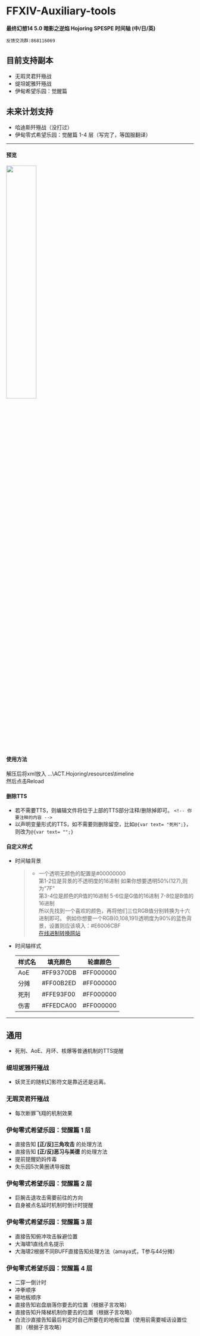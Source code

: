 ﻿# FFXIV-Auxiliary-tools
**最终幻想14 5.0 暗影之逆焰 Hojoring SPESPE 时间轴 (中/日/英)**

    反馈交流群:868116069
## 目前支持副本
- 无瑕灵君歼殛战
- 缇坦妮雅歼殛战
- 伊甸希望乐园：觉醒篇
## 未来计划支持
- 哈迪斯歼殛战（没打过）
- 伊甸零式希望乐园：觉醒篇 1-4 层（写完了，等国服翻译）
---
#### 预览
<img src="https://raw.githubusercontent.com/553469159/FFXIV-Auxiliary-tools/master/images/n7YeLZhqFHVCEWo.png" width="40%">

#### 使用方法
解压后将xml放入 ...\ACT.Hojoring\resources\timeline\
然后点击Reload
#### 删除TTS
- 若不需要TTS，则编辑文件将位于上部的TTS部分注释/删除掉即可。
`<!-- 你要注释的内容 -->`
- 以声明变量形式的TTS，如不需要则删除留空，比如`@{var text= "死刑";}`，则改为`@{var text= "";}`
#### 自定义样式
- 时间轴背景  
    >- 一个透明无颜色的配置是#00000000  
    第1-2位是背景的不透明度的16进制 如果你想要透明50%(127),则为"7F"  
    第3-4位是颜色的R值的16进制  5-6位是G值的16进制 7-8位是B值的16进制  
    所以先找到一个喜欢的颜色，再将他们三位RGB值分别转换为十六进制即可。
    例如你想要一个RGB(0,108,191)透明度为90%的蓝色背景，设置则应该填入：#E6006CBF  
    [在线进制转换网站](https://tool.oschina.net/hexconvert)

- 时间轴样式

    样式名|填充颜色|轮廓颜色 
    -|-|-|
    AoE|#FF9370DB|#FF000000
    分摊|#FF00B2ED|#FF000000
    死刑|#FFE93F00|#FF000000
    伤害|#FFEDCA00|#FF000000
---
## 通用
- 死刑、AoE、月环、核爆等普通机制的TTS提醒
### 缇坦妮雅歼殛战
- 妖灵王的随机幻影符文是靠近还是远离。
### 无瑕灵君歼殛战
- 每次断罪飞翔的机制效果
###  伊甸零式希望乐园：觉醒篇 1 层
- 直接告知 **\[正/反\]三角攻击** 的处理方法
- 直接告知 **\[正/反\]恶习与美德** 的处理方法
- 提前提醒奶妈传毒
- 失乐园5次黄圈诱导报数
### 伊甸零式希望乐园：觉醒篇 2 层
- 巨腕击退攻击需要前往的方向
- 自身被点名延时机制时倒计时提醒
### 伊甸零式希望乐园：觉醒篇 3 层
- 直接告知俯冲攻击躲避位置
- 大海啸1直线点名提示
- 大海啸2根据不同BUFF直接告知处理方法（amaya式，T参与44分摊）
### 伊甸零式希望乐园：觉醒篇 4 层
- 二穿一倒计时
- 冲拳顺序
- 砸地板顺序
- 直接告知岩盘崩落你要去的位置（根据子言攻略）
- 直接告知升降梯机制你要去的位置（根据子言攻略）
- 白流沙直接告知最后判定时自己所要在的地板位置（使用前需要喊话设置位置）（根据子言攻略）
